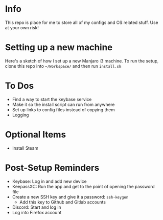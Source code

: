 # Info
This repo is place for me to store all of my configs and OS related stuff. Use at your own risk!

# Setting up a new machine
Here's a sketch of how I set up a new Manjaro i3 machine. To run the setup,
clone this repo into `~/Workspace/` and then run `install.sh`

# To Dos
  * Find a way to start the keybase service
  * Make it so the install script can run from anywhere
  * Set up links to config files instead of copying them
  * Logging

# Optional Items
  * Install Steam

# Post-Setup Reminders
* Keybase: Log in and add new device
* KeepassXC: Run the app and get to the point of opening the password file
* Create a new SSH key and give it a password: `ssh-keygen`
  * Add this key to Github and Gitlab accounts
* Discord: Start and log in
* Log into Firefox account
